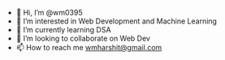 - 👋 Hi, I’m @wm0395
- 👀 I’m interested in Web Development and Machine Learning
- 🌱 I’m currently learning DSA
- 💞️ I’m looking to collaborate on Web Dev
- 📫 How to reach me wmharshit@gmail.com

<!---
wm0395/wm0395 is a ✨ special ✨ repository because its `README.md` (this file) appears on your GitHub profile.
You can click the Preview link to take a look at your changes.
--->
